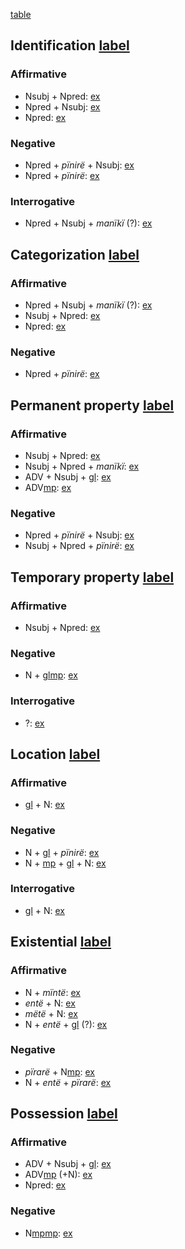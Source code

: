 [table](nvpoverview)

## Identification [label](nvp-id)

### Affirmative
* Nsubj + Npred:
[ex](convcosnoind-37)
* Npred + Nsubj:
[ex](ctotawirdi-91,histyarirdi-54,descmensgrme-68)
* Npred:
[ex](hist2mape-22)
### Negative
* Npred + *pïnirë* + Nsubj:
[ex](convamgu-42)
* Npred + *pïnirë*:
[ex](histpajirdi-84,histyarirdi-312)
### Interrogative
* Npred + Nsubj + *manïkï* (?):
[ex](histpajirdi-271)

## Categorization [label](nvp-cat)

### Affirmative
* Npred + Nsubj + *manïkï* (?):
[ex](ctovarmafl-315)
* Nsubj + Npred:
[ex](hist2mape-21)
* Npred:
[ex](histyarirdi-623)
### Negative
* Npred + *pïnirë*:
[ex](histyarirdi-623)

## Permanent property [label](nvp-perm)

### Affirmative
* Nsubj + Npred:
[ex](convinsectmaj-118)
* Nsubj + Npred  + *manïkï*:
[ex](convinsectmaj-108)
* ADV + Nsubj + [gl](cop):
[ex](convcosnoind-116)
* ADV[mp](minmlz?nt):
[ex](conv1stenc-80)
### Negative
* Npred + *pïnirë* + Nsubj:
[ex](ctovarmafl-64)
* Nsubj + Npred + *pïnirë*:
[ex](descmensgrme-67)

## Temporary property [label](nvp-temp)

### Affirmative
* Nsubj + Npred:
[ex](desccasmaj-85)
### Negative
* N + [gl](adv)[mp](jraneg?nt):
[ex](histaccigrme-2)
### Interrogative
* ?:
[ex](convamgu-165)

## Location [label](nvp-loc)

### Affirmative
* [gl](loc) + N:
[ex](convamgu-80,histyarirdi-339)
### Negative
* N + [gl](loc) + *pïnirë*:
[ex](convamgu-78)
* N + [mp](akere-with) + [gl](cop-neg) + N:
[ex](histpajirdi-81)
### Interrogative
* [gl](loc) + N:
[ex](histyarirdi-513)

## Existential [label](nvp-ex)

### Affirmative
* N + *mïntë*:
[ex](histgrme-76)
* *entë* + N:
[ex](histgrme-86)
* *mëtë* + N:
[ex](histgrme-89)
* N + *entë* + [gl](cop) (?):
[ex](ctovarmafl-453)
### Negative
* *pïrarë* + N[mp](jraneg?nt):
[ex](desccasmaj-64,desccasmaj-65)
* N + *entë* + *pïrarë*:
[ex](histyarirdi-823)

## Possession [label](nvp-poss)

### Affirmative
* ADV + Nsubj + [gl](cop):
[ex](convfemgrme-146)
* ADV[mp](minmlz?nt) (+N):
[ex](convinsectmaj-24)
* Npred:
[ex](ctorosq-47)
### Negative
* N[mp](keprop?nt)[mp](jraneg?nt):
[ex](hist2mape-58)
